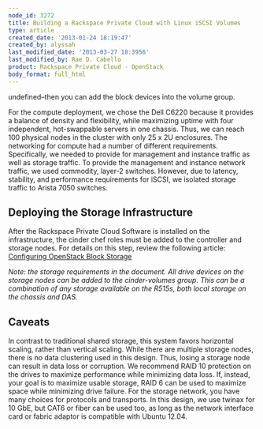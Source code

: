 ```yaml
---
node_id: 3272
title: Building a Rackspace Private Cloud with Linux iSCSI Volumes
type: article
created_date: '2013-01-24 18:19:47'
created_by: alyssah
last_modified_date: '2013-03-27 18:3956'
last_modified_by: Rae D. Cabello
product: Rackspace Private Cloud - OpenStack
body_format: full_html
---
```


undefined&ndash;then you can add the block devices into the
volume group.

For the compute deployment, we chose the Dell C6220 because it provides
a balance of density and flexibility, while maximizing uptime with four
independent, hot-swappable servers in one chassis. Thus, we can reach
100 physical nodes in the cluster with only 25 x 2U enclosures. The
networking for compute had a number of different requirements.
Specifically, we needed to provide for management and instance traffic
as well as storage traffic. To provide the management and instance
network traffic, we used commodity, layer-2 switches. However, due to
latency, stability, and performance requirements for iSCSI, we isolated
storage traffic to Arista 7050 switches. 

 

Deploying the Storage Infrastructure
------------------------------------

After the Rackspace Private Cloud Software is installed on the
infrastructure, the cinder chef roles must be added to the controller
and storage nodes. For details on this step, review the following
article: [Configuring OpenStack Block
Storage](http://www.rackspace.com/knowledge_center/article/configuring-openstack-block-storage)[\
](http://www.rackspace.com/knowledge_center/article/configuring-openstack-block-storage)

*Note: the storage requirements in the document. All drive devices on
the storage nodes can be added to the cinder-volumes group. This can be
a combination of any storage available on the R515s, both local storage
on the chassis and DAS.*

Caveats
-------

In contrast to traditional shared storage, this system favors horizontal
scaling, rather than vertical scaling. While there are multiple storage
nodes, there is no data clustering used in this design. Thus, losing a
storage node can result in data loss or corruption. We recommend RAID 10
protection on the drives to maximize performance while minimizing data
loss. If, instead, your goal is to maximize usable storage, RAID 6 can
be used to maximize space while minimizing drive failure. For the
storage network, you have many choices for protocols and transports. In
this design, we use twinax for 10 GbE, but CAT6 or fiber can be used
too, as long as the network interface card or fabric adaptor is
compatible with Ubuntu 12.04.

